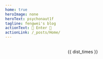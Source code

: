 ```yaml
---
home: true
heroImage: none
heroText: psychonaut1f
tagline: fengwei's blog
actionText: 🌈 Enter 🌈
actionLink: /_posts/Home/
---
```


</br>

<center>{{ dist_times }} </center>

<script>
export default {
   props: ['slot-key'],
   data() {
      return {
         dist_times: "xx days xx h xx m xx s"
      };
   },
   methods: {
      refresh() {
         let start_date = '2020-01-20 00:15:00.0';
         start_date = start_date.substring(0,19);
         start_date = start_date.replace(/-/g,'/');
         let start_timestamp = new Date(start_date).getTime();
         let now_timestamp = new Date();

         let dist_timestamp = now_timestamp - start_timestamp;
         let dist_days = Math.floor(dist_timestamp / (24*3600*1000));
         let dist_hours = Math.floor((dist_timestamp % (24*3600*1000)) / (3600*1000));
         let dist_mins = Math.floor((dist_timestamp % (3600*1000)) / (60*1000));
         let dist_secs = Math.floor((dist_timestamp % (60*1000)) / 1000);
         this.dist_times = `${dist_days} days ${dist_hours} h ${dist_mins} m ${dist_secs} s`;
      }
   },
   mounted () {
      this.refresh();
      setInterval(this.refresh, 1000);
   }
}
</script>

<link rel="stylesheet" href="https://ico.z01.com/zico.min.css">
